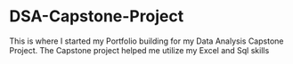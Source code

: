 # DSA-Capstone-Project
This is where I started my Portfolio building for my Data Analysis Capstone Project.
The Capstone project helped me utilize my Excel and Sql skills


